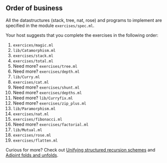 

## Order of business

All the datastructures (stack, tree, nat, rose) and programs to
implement are specified in the module `exercises/spec.ml`.

Your host suggests that you complete the exercises in the following
order:
  1. `exercices/magic.ml`
  1. `lib/Catamorphism.ml`
  1. `exercises/stack.ml`
  1. `exercises/total.ml`
  1. Need more? `exercises/tree.ml`
  1. Need more? `exercises/depth.ml`
  1. `lib/Curry.ml`
  1. `exercises/cat.ml`
  1. Need more? `exercises/shunt.ml`
  1. Need more? `exercises/depths.ml`
  1. Need more? `lib/Curryfix.ml`
  1. Need more? `exercises/zip_plus.ml`
  1. `lib/Paramorphism.ml`
  1. `exercises/nat.ml`
  1. `exercises/fibonacci.ml`
  1. Need more? `exercises/factorial.ml`
  1. `lib/Mutual.ml`
  1. `exercises/rose.ml`
  1. `exercises/flatten.ml`

Curious for more? Check out [Unifying structured recursion schemes](https://doi.org/10.1017/S0956796815000258) and [Adjoint folds and unfolds](https://doi.org/10.1016/j.scico.2012.07.011).
